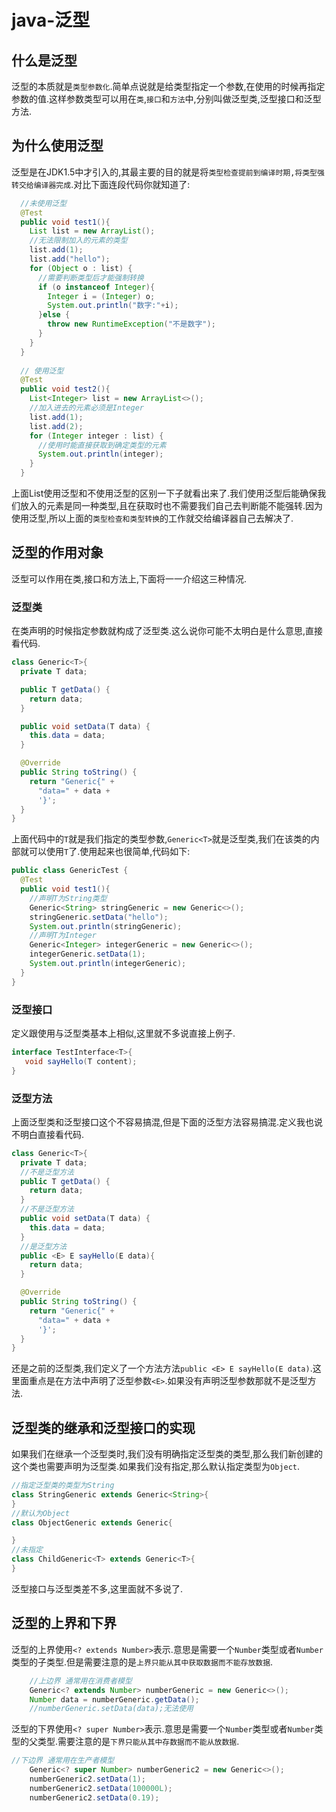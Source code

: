 # java-泛型

## 什么是泛型

泛型的本质就是```类型参数化```.简单点说就是给类型指定一个参数,在使用的时候再指定参数的值.这样参数类型可以用在```类```,```接口```和```方法```中,分别叫做泛型类,泛型接口和泛型方法.

## 为什么使用泛型

泛型是在JDK1.5中才引入的,其最主要的目的就是将```类型检查提前到编译时期,将类型强转交给编译器完成```.对比下面连段代码你就知道了:

```java
  //未使用泛型
  @Test
  public void test1(){
    List list = new ArrayList();
    //无法限制加入的元素的类型
    list.add(1);
    list.add("hello");
    for (Object o : list) {
      //需要判断类型后才能强制转换
      if (o instanceof Integer){
        Integer i = (Integer) o;
        System.out.println("数字:"+i);
      }else {
        throw new RuntimeException("不是数字");
      }
    }
  }
  
  // 使用泛型
  @Test
  public void test2(){
    List<Integer> list = new ArrayList<>();
    //加入进去的元素必须是Integer
    list.add(1);
    list.add(2);
    for (Integer integer : list) {
      //使用时能直接获取到确定类型的元素
      System.out.println(integer);
    }
  }
```

上面List使用泛型和不使用泛型的区别一下子就看出来了.我们使用泛型后能确保我们放入的元素是同一种类型,且在获取时也不需要我们自己去判断能不能强转.因为使用泛型,所以上面的```类型检查和类型转换```的工作就交给编译器自己去解决了.

## 泛型的作用对象

泛型可以作用在类,接口和方法上,下面将一一介绍这三种情况.

### 泛型类

在类声明的时候指定参数就构成了泛型类.这么说你可能不太明白是什么意思,直接看代码.  

```java
class Generic<T>{
  private T data;

  public T getData() {
    return data;
  }

  public void setData(T data) {
    this.data = data;
  }

  @Override
  public String toString() {
    return "Generic{" +
      "data=" + data +
      '}';
  }
}
```

上面代码中的```T```就是我们指定的类型参数,```Generic<T>```就是泛型类,我们在该类的内部就可以使用```T```了.使用起来也很简单,代码如下:  

```java
public class GenericTest {
  @Test
  public void test1(){
    //声明T为String类型
    Generic<String> stringGeneric = new Generic<>();
    stringGeneric.setData("hello");
    System.out.println(stringGeneric);
    //声明T为Integer
    Generic<Integer> integerGeneric = new Generic<>();
    integerGeneric.setData(1);
    System.out.println(integerGeneric);
  }
}
```

### 泛型接口

定义跟使用与泛型类基本上相似,这里就不多说直接上例子.  

```java
interface TestInterface<T>{
   void sayHello(T content);
}
```

### 泛型方法

上面泛型类和泛型接口这个不容易搞混,但是下面的泛型方法容易搞混.定义我也说不明白直接看代码.

```java
class Generic<T>{
  private T data;
  //不是泛型方法
  public T getData() {
    return data;
  }
  //不是泛型方法
  public void setData(T data) {
    this.data = data;
  }
  //是泛型方法
  public <E> E sayHello(E data){
    return data;
  }

  @Override
  public String toString() {
    return "Generic{" +
      "data=" + data +
      '}';
  }
}
```

还是之前的泛型类,我们定义了一个方法方法```public <E> E sayHello(E data)```.这里面重点是在方法中声明了泛型参数```<E>```.如果没有声明泛型参数那就不是泛型方法.  

## 泛型类的继承和泛型接口的实现

如果我们在继承一个泛型类时,我们没有明确指定泛型类的类型,那么我们新创建的这个类也需要声明为泛型类.如果我们没有指定,那么默认指定类型为```Object```.  

```java
//指定泛型类的类型为String
class StringGeneric extends Generic<String>{
}
//默认为Object
class ObjectGeneric extends Generic{

}
//未指定
class ChildGeneric<T> extends Generic<T>{
}
```

泛型接口与泛型类差不多,这里面就不多说了.

## 泛型的上界和下界

泛型的上界使用```<? extends Number>```表示.意思是需要一个```Number```类型或者```Number```类型的子类型.但是需要注意的是```上界只能从其中获取数据而不能存放数据```.

```java
    //上边界 通常用在消费者模型
    Generic<? extends Number> numberGeneric = new Generic<>();
    Number data = numberGeneric.getData();
    //numberGeneric.setData(data);无法使用
```

泛型的下界使用```<? super Number>```表示.意思是需要一个```Number```类型或者```Number```类型的父类型.需要注意的是```下界只能从其中存数据而不能从放数据```.

```java
//下边界 通常用在生产者模型
    Generic<? super Number> numberGeneric2 = new Generic<>();
    numberGeneric2.setData(1);
    numberGeneric2.setData(100000L);
    numberGeneric2.setData(0.19);
```

